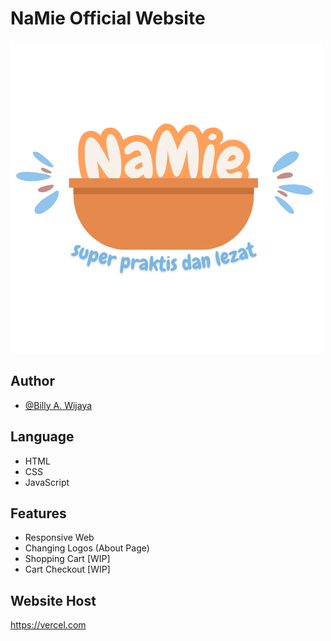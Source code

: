 # NaMie Official Website

![Logo](/src/images/logo.png)

## Author

- [@Billy A. Wijaya](https://www.github.com/tomballz)

## Language

- HTML
- CSS
- JavaScript

## Features

- Responsive Web
- Changing Logos (About Page)
- Shopping Cart [WIP]
- Cart Checkout [WIP]

## Website Host

https://vercel.com
